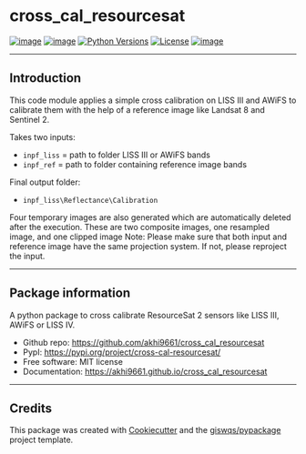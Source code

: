 # cross_cal_resourcesat


[![image](https://img.shields.io/pypi/v/cross_cal_resourcesat.svg)](https://pypi.python.org/pypi/cross_cal_resourcesat)
[![image](https://img.shields.io/conda/vn/conda-forge/cross_cal_resourcesat.svg)](https://anaconda.org/conda-forge/cross_cal_resourcesat)
[![Python Versions](https://img.shields.io/pypi/pyversions/ocm2.svg)](https://pypi.org/project/cross_cal_resourcesat/)
[![License](https://img.shields.io/badge/License-MIT-yellow.svg)](https://opensource.org/licenses/MIT)
[![image](https://github.com/opengeos/leafmap/workflows/docs/badge.svg)](https://github.com/akhi9661/cross_cal_resourcesat)

---

## Introduction

This code module applies a simple cross calibration on LISS III and AWiFS to calibrate them with the help
of a reference image like Landsat 8 and Sentinel 2.

Takes two inputs:
- `inpf_liss` = path to folder LISS III or AWiFS bands
- `inpf_ref` = path to folder containing reference image bands

Final output folder: 
- `inpf_liss\Reflectance\Calibration`

Four temporary images are also generated which are automatically deleted after the execution. These are two composite images,
one resampled image, and one clipped image
Note: Please make sure that both input and reference image have the same projection system. If not, please reproject the input.

---


## Package information
A python package to cross calibrate ResourceSat 2 sensors like LISS III, AWiFS or LISS IV.


-   Github repo: https://github.com/akhi9661/cross_cal_resourcesat
-   PypI: https://pypi.org/project/cross-cal-resourcesat/
-   Free software: MIT license
-   Documentation: https://akhi9661.github.io/cross_cal_resourcesat

---
## Credits

This package was created with [Cookiecutter](https://github.com/cookiecutter/cookiecutter) and the [giswqs/pypackage](https://github.com/giswqs/pypackage) project template.
